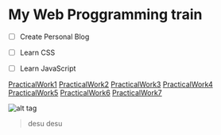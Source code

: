 # My Web Proggramming train

- [ ] Create Personal Blog
- [ ] Learn CSS
- [ ] Learn JavaScript


<a href="/PracticalWork1">PracticalWork1</a>
<a href="/PracticalWork2">PracticalWork2</a>
<a href="/PracticalWork3">PracticalWork3</a>
<a href="/PracticalWork4">PracticalWork4</a>
<a href="/PracticalWork5">PracticalWork5</a>
<a href="/PracticalWork6">PracticalWork6</a>
<a href="/PracticalWork7">PracticalWork7</a>

![alt tag](https://img.gifmagazine.net/gifmagazine/images/974623/original.gif)

> desu desu
